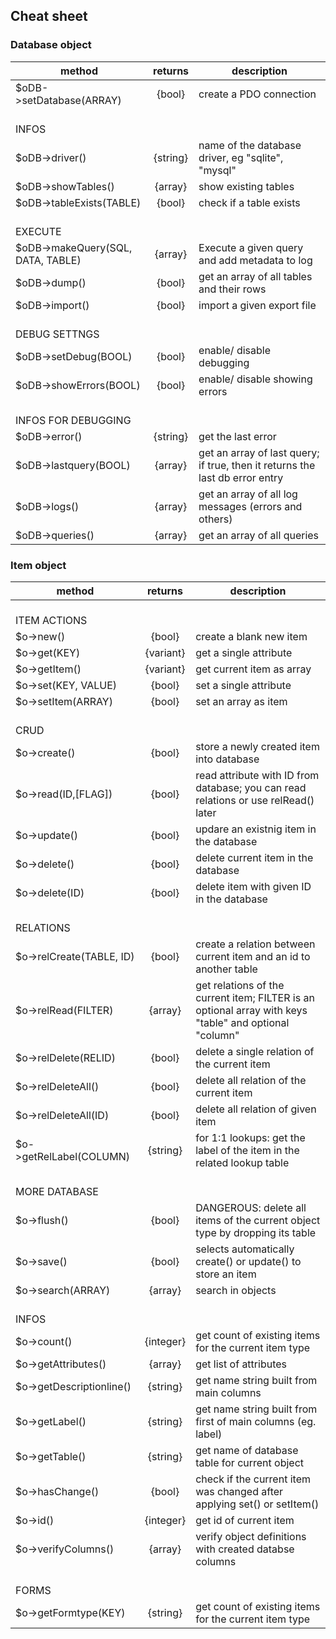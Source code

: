 ## Cheat sheet

### Database object

| method                          | returns   | description
|---                              |:---:      |---
| $oDB->setDatabase(ARRAY)    | {bool}    | create a PDO connection
| <br>INFOS
| $oDB->driver()              | {string}  | name of the database driver, eg "sqlite", "mysql"
| $oDB->showTables()          | {array}   | show existing tables
| $oDB->tableExists(TABLE)    | {bool}    | check if a table exists
| <br>EXECUTE
| $oDB->makeQuery(SQL, DATA, TABLE) | {array}   | Execute a given query and add metadata to log
| $oDB->dump()                | {bool}    | get an array of all tables and their rows
| $oDB->import()              | {bool}    | import a given export file
| <br>DEBUG SETTNGS
| $oDB->setDebug(BOOL)        | {bool}    | enable/ disable debugging
| $oDB->showErrors(BOOL)      | {bool}    | enable/ disable showing errors
| <br>INFOS FOR DEBUGGING
| $oDB->error()               | {string}  | get the last error
| $oDB->lastquery(BOOL)       | {array}   | get an array of last query; if true, then it returns the last db error entry
| $oDB->logs()                | {array}   | get an array of all log messages (errors and others)
| $oDB->queries()             | {array}   | get an array of all queries

### Item object

| method                          | returns   | description
|---                              |:---:      |---
| <br>ITEM ACTIONS
| $o->new()                   | {bool}    | create a blank new item
| $o->get(KEY)                | {variant} | get a single attribute
| $o->getItem()               | {variant} | get current item as array
| $o->set(KEY, VALUE)         | {bool}    | set a single attribute
| $o->setItem(ARRAY)          | {bool}    | set an array as item
| <br>CRUD
| $o->create()                | {bool}    | store a newly created item into database
| $o->read(ID,[FLAG])         | {bool}    | read attribute with ID from database; you can read relations or use relRead() later
| $o->update()                | {bool}    | updare an existnig item in the database
| $o->delete()                | {bool}    | delete current item in the database
| $o->delete(ID)              | {bool}    | delete item with given ID in the database
| <br>RELATIONS
| $o->relCreate(TABLE, ID)    | {bool}    | create a relation between current item and an id to another table
| $o->relRead(FILTER)         | {array}   | get relations of the current item; FILTER is an optional array with keys "table" and optional "column"
| $o->relDelete(RELID)        | {bool}    | delete a single relation of the current item 
| $o->relDeleteAll()          | {bool}    | delete all relation of the current item 
| $o->relDeleteAll(ID)        | {bool}    | delete all relation of given item 
| $o->getRelLabel(COLUMN)     | {string}  | for 1:1 lookups: get the label of the item in the related lookup table
| <br>MORE DATABASE
| $o->flush()                 | {bool}    | DANGEROUS: delete all items of the current object type by dropping its table
| $o->save()                  | {bool}    | selects automatically create() or update() to store an item
| $o->search(ARRAY)           | {array}   | search in objects
| <br>INFOS
| $o->count()                 | {integer} | get count of existing items for the current item type
| $o->getAttributes()         | {array}   | get list of attributes
| $o->getDescriptionline()    | {string}  | get name string built from main columns
| $o->getLabel()              | {string}  | get name string built from first of main columns (eg. label)
| $o->getTable()              | {string}  | get name of database table for current object
| $o->hasChange()             | {bool}    | check if the current item was changed after applying set() or setItem()
| $o->id()                    | {integer} | get id of current item
| $o->verifyColumns()         | {array}   | verify object definitions with created databse columns
| <br>FORMS
| $o->getFormtype(KEY)        | {string}  | get count of existing items for the current item type

